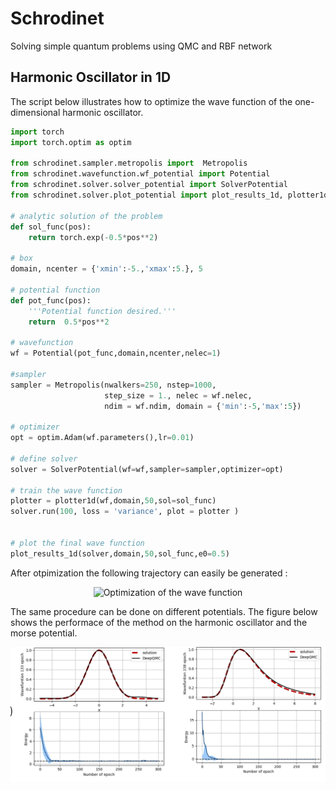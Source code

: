 # Schrodinet

Solving simple quantum problems using QMC and RBF network

## Harmonic Oscillator in 1D

The script below illustrates how to optimize the wave function of the one-dimensional harmonic oscillator.

```python
import torch
import torch.optim as optim

from schrodinet.sampler.metropolis import  Metropolis
from schrodinet.wavefunction.wf_potential import Potential
from schrodinet.solver.solver_potential import SolverPotential
from schrodinet.solver.plot_potential import plot_results_1d, plotter1d

# analytic solution of the problem
def sol_func(pos):
    return torch.exp(-0.5*pos**2)

# box
domain, ncenter = {'xmin':-5.,'xmax':5.}, 5

# potential function
def pot_func(pos):
    '''Potential function desired.'''
    return  0.5*pos**2

# wavefunction
wf = Potential(pot_func,domain,ncenter,nelec=1)

#sampler
sampler = Metropolis(nwalkers=250, nstep=1000,
                     step_size = 1., nelec = wf.nelec,
                     ndim = wf.ndim, domain = {'min':-5,'max':5})

# optimizer
opt = optim.Adam(wf.parameters(),lr=0.01)

# define solver
solver = SolverPotential(wf=wf,sampler=sampler,optimizer=opt)

# train the wave function
plotter = plotter1d(wf,domain,50,sol=sol_func)
solver.run(100, loss = 'variance', plot = plotter )


# plot the final wave function
plot_results_1d(solver,domain,50,sol_func,e0=0.5)
```

After otpimization the following trajectory can easily be generated :

<p align="center">
<img src="./pics/ho1d.gif" title="Optimization of the wave function">
</p>

The same procedure can be done on different potentials. The figure below shows the performace of the method on the harmonic oscillator and the morse potential.

<p align="center">
<img src="./pics/rbf1d_summary.png" title="Results of the optimization">
</p>